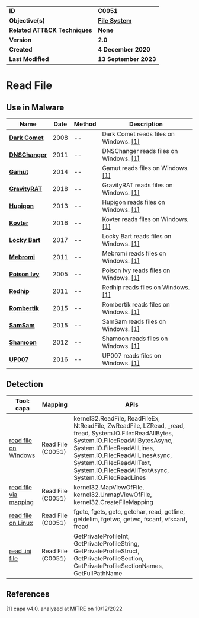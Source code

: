 <table>
<tr>
<td><b>ID</b></td>
<td><b>C0051</b></td>
</tr>
<tr>
<td><b>Objective(s)</b></td>
<td><b><a href="../file-system">File System</a></b></td>
</tr>
<tr>
<td><b>Related ATT&CK Techniques</b></td>
<td><b>None</b></td>
</tr>
<tr>
<td><b>Version</b></td>
<td><b>2.0</b></td>
</tr>
<tr>
<td><b>Created</b></td>
<td><b>4 December 2020</b></td>
</tr>
<tr>
<td><b>Last Modified</b></td>
<td><b>13 September 2023</b></td>
</tr>
</table>


# Read File

## Use in Malware

|Name|Date|Method|Description|
|---|---|---|---|
|[**Dark Comet**](../xample-malware/dark-comet.md)|2008|--|Dark Comet reads files on Windows. [[1]](#1)|
|[**DNSChanger**](../xample-malware/dnschanger.md)|2011|--|DNSChanger reads files on Windows. [[1]](#1)|
|[**Gamut**](../xample-malware/gamut.md)|2014|--|Gamut reads files on Windows. [[1]](#1)|
|[**GravityRAT**](../xample-malware/gravity-rat.md)|2018|--|GravityRAT reads files on Windows. [[1]](#1)|
|[**Hupigon**](../xample-malware/hupigon.md)|2013|--|Hupigon reads files on Windows. [[1]](#1)|
|[**Kovter**](../xample-malware/kovter.md)|2016|--|Kovter reads files on Windows. [[1]](#1)|
|[**Locky Bart**](../xample-malware/locky-bart.md)|2017|--|Locky Bart reads files on Windows. [[1]](#1)|
|[**Mebromi**](../xample-malware/mebromi.md)|2011|--|Mebromi reads files on Windows. [[1]](#1)|
|[**Poison Ivy**](../xample-malware/poison-ivy.md)|2005|--|Poison Ivy reads files on Windows. [[1]](#1)|
|[**Redhip**](../xample-malware/rebhip.md)|2011|--|Redhip reads files on Windows. [[1]](#1)|
|[**Rombertik**](../xample-malware/rombertik.md)|2015|--|Rombertik reads files on Windows. [[1]](#1)|
|[**SamSam**](../xample-malware/samsam.md)|2015|--|SamSam reads files on Windows. [[1]](#1)|
|[**Shamoon**](../xample-malware/shamoon.md)|2012|--|Shamoon reads files on Windows. [[1]](#1)|
|[**UP007**](../xample-malware/up007.md)|2016|--|UP007 reads files on Windows. [[1]](#1)|

## Detection

|Tool: capa|Mapping|APIs|
|---|---|---|
|[read file on Windows](https://github.com/mandiant/capa-rules/blob/master/host-interaction/file-system/read/read-file-on-windows.yml)|Read File (C0051)|kernel32.ReadFile, ReadFileEx, NtReadFile, ZwReadFile, LZRead, _read, fread, System.IO.File::ReadAllBytes, System.IO.File::ReadAllBytesAsync, System.IO.File::ReadAllLines, System.IO.File::ReadAllLinesAsync, System.IO.File::ReadAllText, System.IO.File::ReadAllTextAsync, System.IO.File::ReadLines|
|[read file via mapping](https://github.com/mandiant/capa-rules/blob/master/host-interaction/file-system/read/read-file-via-mapping.yml)|Read File (C0051)|kernel32.MapViewOfFile, kernel32.UnmapViewOfFile, kernel32.CreateFileMapping|
|[read file on Linux](https://github.com/mandiant/capa-rules/blob/master/host-interaction/file-system/read/read-file-on-linux.yml)|Read File (C0051)|fgetc, fgets, getc, getchar, read, getline, getdelim, fgetwc, getwc, fscanf, vfscanf, fread|
|[read .ini file](https://github.com/mandiant/capa-rules/blob/master/host-interaction/file-system/read/read-ini-file.yml)|Read File (C0051)|GetPrivateProfileInt, GetPrivateProfileString, GetPrivateProfileStruct, GetPrivateProfileSection, GetPrivateProfileSectionNames, GetFullPathName|

## References

<a name="1">[1]</a> capa v4.0, analyzed at MITRE on 10/12/2022

